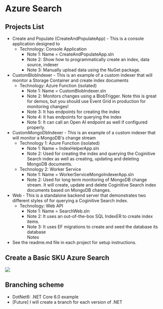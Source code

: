 # Azure Search

## Projects List
- Create and Populate (CreateAndPopulateApp) - This is a console application designed to 
   - Technology: Console Application
      - Note 1: Name = CreateAndPopulateApp.sln  
      - Note 2: Show how to programmatically create an index, data source, indexer
      - Note 3: Manually upload data using the NuGet package.
- CustomBlobIndexer - This is an example of a custom indexer that will monitor a Storage Container and create index documents
   - Technology: Azure Function (isolated)
      - Note 1: Name = CustomBlobIndexer.sln  
      - Note 2: Monitors changes using a BlobTrigger.  Note this is great for demos, but you should use Event Grid in production for monitoring changes!
      - Note 3: It has endpoints for creating the index 
      - Note 4: It has endpoints for querying the index
      - Note 5: It can call an Open AI endpoint as well if configured properly.
- CustomMongoDbIndexer - This is an example of a custom indexer that will monitor a MongoDB's change stream
   - Technology 1: Azure Function (isolated) 
      - Note 1: Name = IndexHelperApp.sln
      - Note 2: Used for creating the index and querying the Coginitive Search index as well as creating, updating and deleting MongoDB documents.
   - Technology 2: Worker Service 
      - Note 1: Name = WorkerServiceMongoIndexerApp.sln
      - Note 2: Used for long term monitoring of MongoDB change stream.  It will create, update and delete Coginitive Search index documents based on MongoDB changes.
- Web - This is a standalone backend server that demonstrates two different styles of for querying a Coginitive Search index. 
   - Technology: Web API
      - Note 1: Name = SearchWeb.sln
      - Note 2: It uses an out-of-the-box SQL IndexER to create index items.
      - Note 3: It uses EF migrations to create and seed the database its database  
Notes
- See the readme.md file in each project for setup instructions.


## Create a **Basic** SKU Azure Search 
<a href="https://portal.azure.com/#create/Microsoft.Template/uri/https%3a%2f%2fraw.githubusercontent.com%2fmadcodemonkey%2fAzure.Search%2fDotNet6%2fARM-Files%2fAzureSearchBasicSku.json" target="_blank">
       <img src="https://aka.ms/deploytoazurebutton"/>
</a>
  
## Branching scheme
- DotNet6: .NET Core 6.0 example
- [Future] I will create a branch for each version of .NET 
